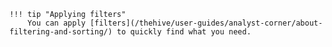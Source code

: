    !!! tip "Applying filters"
        You can apply [filters](/thehive/user-guides/analyst-corner/about-filtering-and-sorting/) to quickly find what you need.